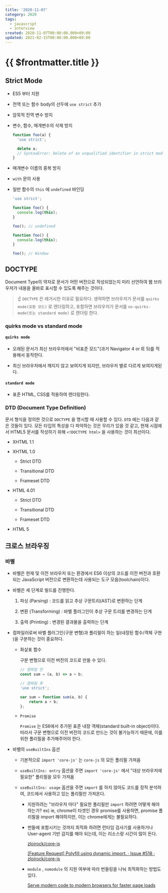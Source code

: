 ```yaml
---
title: '2020-11-07'
category: 2020
tags:
  - javascript
  - interview
created: 2020-11-07T00:00:00.000+09:00
updated: 2021-02-15T00:00:00.000+09:00
---
```


# {{ $frontmatter.title }}

## Strict Mode

- ES5 부터 지원

- 전역 또는 함수 body의 선두에 `use strict` 추가

- 암묵적 전역 변수 방지

- 변수, 함수, 매개변수의 삭제 방지

  ```javascript
  function foo(a) {
  	'use strict';

  	delete a;
  	// SyntaxError: Delete of an unqualified identifier in strict mode.
  }
  ```

- 매개변수 이름의 중복 방지

- `with` 문의 사용

- 일반 함수의 `this` 에 `undefined` 바인딩

  ```javascript
  'use strict';

  function foo() {
  	console.log(this);
  }

  foo(); // undefined
  ```

  ```javascript
  function foo() {
  	console.log(this);
  }

  foo(); // Window
  ```

## DOCTYPE

[](https://html.spec.whatwg.org/multipage/syntax.html#the-doctype)

Document Type의 약자로 문서가 어떤 버전으로 작성되었는지 미리 선언하여 웹 브라우저가 내용을 올바로 표시할 수 있도록 해주는 것이다.

> ☝ `DOCTYPE` 은 레거시한 이유로 필요하다. 생략하면 브라우저가 문서를 `quirks mode(호환 모드)` 로 렌더링하고, 포함하면 브라우저가 문서를 `no-quirks-mode(또는 standard mode)` 로 렌더링 한다.

### quirks mode vs standard mode

#### `quirks mode`

- 오래된 문서가 최신 브라우저에서 "비표준 모드"(과거 Navigator 4 or IE 5)를 적용해서 동작한다.

- 최신 브라우저에서 깨지지 않고 보여지게 되지만, 브라우저 별로 다르게 보여지게된다.

#### `standard mode`

- 표준 HTML, CSS를 적용하여 렌더링한다.

### DTD (Document Type Definition)

문서 형식을 정의한 것으로 `DOCTYPE` 을 명시할 때 사용할 수 있다. `DTD` 에는 다음과 같은 것들이 있다. 모든 타입의 특성을 다 파악하는 것은 무리가 있을 것 같고, 현재 시점에서 HTML5 문서를 작성하기 위해 `<!DOCTYPE html>` 을 사용하는 것이 최선이다.

- XHTML 1.1

- XHTML 1.0

  - Strict DTD

  - Transitional DTD

  - Frameset DTD

- HTML 4.01

  - Strict DTD

  - Transitional DTD

  - Frameset DTD

- HTML 5

## 크로스 브라우징

### 바벨

- 바벨은 현재 및 이전 브라우저 또는 환경에서 ES6 이상의 코드를 이전 버전과 호환되는 JavaScript 버전으로 변환하는데 사용되는 도구 모음(toolchain)이다.

- 바벨은 세 단계로 빌드를 진행한다.

  1.  파싱 (Parsing) : 코드를 읽고 추상 구문트리(AST)로 변환하는 단계

  1.  변환 (Transforming) : 바벨 플러그인이 추상 구문 트리를 변경하는 단계

  1.  출력 (Printing) : 변경된 결과물을 출력하는 단계

- 컴파일러로써 바벨 플러그인(구문 변형)과 폴리필이 하는 일(내장된 함수/객체 구현 )을 구분하는 것이 중요하다.

  - 화살표 함수

    구문 변형으로 이전 버전의 코드로 만들 수 있다.

    ```javascript
    // 컴파일 전
    const sum = (a, b) => a + b;
    ```

    ```javascript
    // 컴파일 후
    'use strict';

    var sum = function sum(a, b) {
    	return a + b;
    };
    ```

  - `Promise`

    `Promise` 는 ES6에서 추가된 표준 내장 객체(standard built-in object)이다. 따라서 구문 변형으로 이전 버전의 코드로 만드는 것이 불가능하기 때문에, 이를 위한 폴리필을 추가해주어야 한다.

- 바벨의 `useBuiltIns` 옵션

  - 기본적으로 `import 'core-js'` 는 `core-js` 의 모든 폴리필 가져옴

  - `useBuiltIns: entry` 옵션을 주면 `import 'core-js'` 에서 "대상 브라우저에 필요한" 폴리필을 모두 가져옴

  - `useBuiltIns: usage` 옵션을 주면 `import` 를 하지 않아도 코드를 정적 분석하여, 코드에서 사용하고 있는 폴리필만 가져온다.

    - 지원하려는 "브라우저 마다" 필요한 폴리필만 `import` 하려면 어떻게 해야하는가? ex) ie, chrome이 타겟인 경우 promise를 사용하면, promise 폴리필을 import 해야하지만, 이는 chrome에게는 불필요하다.

    - 번들에 포함시키는 것까지 최적화 하려면 런타임 검사기를 사용하거나 User-agent 기반 감지를 해야 되는데, 이는 리소스랑 시간이 많이 든다.

      [zloirock/core-js](https://github.com/zloirock/core-js/blob/master/docs/2019-03-19-core-js-3-babel-and-a-look-into-the-future.md#better-optimization-of-polyfill-loading)

      [[Feature Request] Polyfill using dynamic import. · Issue #518 · zloirock/core-js](https://github.com/zloirock/core-js/issues/518)

    - `module` , `nomodule` 의 지원 여부에 따라 번들링을 나눠 최적화하는 방법도있다.

      [Serve modern code to modern browsers for faster page loads](https://web.dev/codelab-serve-modern-code/)
